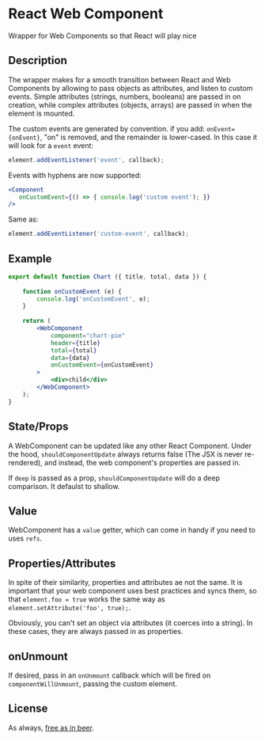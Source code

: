 # React Web Component

Wrapper for Web Components so that React will play nice

## Description

The wrapper makes for a smooth transition between React and Web Components by allowing to pass objects as attributes,
and listen to custom events. Simple attributes (strings, numbers, booleans) are passed in on creation, while complex
attributes (objects, arrays) are passed in when the element is mounted.

The custom events are generated by convention. if you add: `onEvent={onEvent}`, "on" is removed, and the 
remainder is lower-cased. In this case it will look for a `event` event:
 
 ```jsx harmony
element.addEventListener('event', callback);
```

Events with hyphens are now supported:

 ```jsx harmony
 <Component 
    onCustomEvent={() => { console.log('custom event'); }}
 />
```

Same as:

 ```jsx harmony
element.addEventListener('custom-event', callback);
```



## Example

```jsx harmony
export default function Chart ({ title, total, data }) {
	
	function onCustomEvent (e) {
		console.log('onCustomEvent', e);
	}
	
	return (
		<WebComponent
			component="chart-pie"
			header={title}
			total={total}
			data={data}
			onCustomEvent={onCustomEvent}
		>
			<div>child</div>
		</WebComponent>
	);
}
```

## State/Props

A WebComponent can be updated like any other React Component. Under the hood, `shouldComponentUpdate` always returns 
false (The JSX is never re-rendered), and instead, the web component's properties are passed in.

If `deep` is passed as a prop, `shouldComponentUpdate` will do a deep comparison. It defaulst to shallow.

## Value

WebComponent has a `value` getter, which can come in handy if you need to uses `refs`.

## Properties/Attributes

In spite of their similarity, properties and attributes ae not the same. It is important that your web component uses 
best practices and syncs them, so that `element.foo = true` works the same way as `element.setAttribute('foo', true);`.

Obviously, you can't set an object via attributes (it coerces into a string). In these cases, they are always passed in 
as properties.

## onUnmount

If desired, pass in an `onUnmount` callback which will be fired on `componentWillUnmount`, passing the custom element.

## License

As always, [free as in beer](./LICENSE).